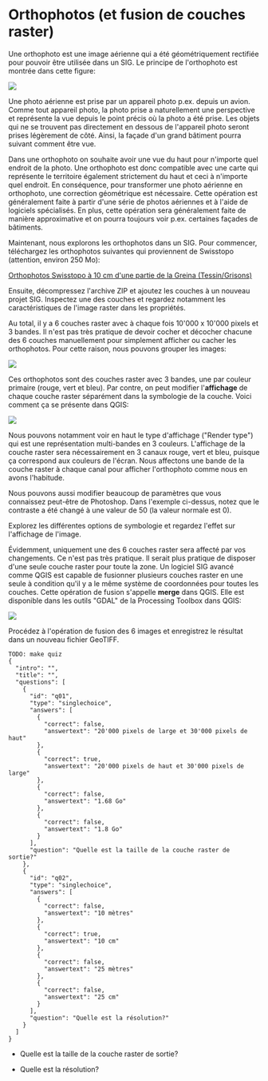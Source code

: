 # Orthophotos (et fusion de couches raster)

Une orthophoto est une image aérienne qui a été géométriquement rectifiée pour pouvoir être utilisée dans un SIG. Le principe de l'orthophoto est montrée dans cette figure:

![](assets/principe-orthophoto.png)

Une photo aérienne est prise par un appareil photo p.ex. depuis un avion. Comme tout appareil photo, la photo prise a naturellement une perspective et représente la vue depuis le point précis où la photo a été prise. Les objets qui ne se trouvent pas directement en dessous de l'appareil photo seront prises légèrement de côté. Ainsi, la façade d'un grand bâtiment pourra suivant comment être vue.

Dans une orthophoto on souhaite avoir une vue du haut pour n'importe quel endroit de la photo. Une orthophoto est donc compatible avec une carte qui représente le territoire également strictement du haut et ceci à n'importe quel endroit. En conséquence, pour transformer une photo aérienne en orthophoto, une correction géométrique est nécessaire. Cette opération est généralement faite à partir d'une série de photos aériennes et à l'aide de logiciels spécialisés. En plus, cette opération sera généralement faite de manière approximative et on pourra toujours voir p.ex. certaines façades de bâtiments.

Maintenant, nous explorons les orthophotos dans un SIG. Pour commencer, téléchargez les orthophotos suivantes qui proviennent de Swisstopo (attention, environ 250 Mo):

<a href="assets/swissimage-greina.zip"><i class="far fa-file"></i> Orthophotos Swisstopo à 10 cm d'une partie de la Greina (Tessin/Grisons)</a>

Ensuite, décompressez l'archive ZIP et ajoutez les couches à un nouveau projet SIG. Inspectez une des couches et regardez notamment les caractéristiques de l'image raster dans les propriétés.

Au total, il y a 6 couches raster avec à chaque fois 10'000 x 10'000 pixels et 3 bandes. Il n'est pas très pratique de devoir cocher et décocher chacune des 6 couches manuellement pour simplement afficher ou cacher les orthophotos. Pour cette raison, nous pouvons grouper les images:

![](assets/group-layers.png)

Ces orthophotos sont des couches raster avec 3 bandes, une par couleur primaire (rouge, vert et bleu). Par contre, on peut modifier l'**affichage** de chaque couche raster séparément dans la symbologie de la couche. Voici comment ça se présente dans QGIS:

![](assets/raster-symbology-qgis.png)

Nous pouvons notamment voir en haut le type d'affichage ("Render type") qui est une représentation multi-bandes en 3 couleurs. L'affichage de la couche raster sera nécessairement en 3 canaux rouge, vert et bleu, puisque ça correspond aux couleurs de l'écran. Nous affectons une bande de la couche raster à chaque canal pour afficher l'orthophoto comme nous en avons l'habitude.

Nous pouvons aussi modifier beaucoup de paramètres que vous connaissez peut-être de Photoshop. Dans l'exemple ci-dessus, notez que le contraste a été changé à une valeur de 50 (la valeur normale est 0).

Explorez les différentes options de symbologie et regardez l'effet sur l'affichage de l'image.

Évidemment, uniquement une des 6 couches raster sera affecté par vos changements. Ce n'est pas très pratique. Il serait plus pratique de disposer d'une seule couche raster pour toute la zone. Un logiciel SIG avancé comme QGIS est capable de fusionner plusieurs couches raster en une seule à condition qu'il y a le même système de coordonnées pour toutes les couches. Cette opération de fusion s'appelle **merge** dans QGIS. Elle est disponible dans les outils "GDAL" de la Processing Toolbox dans QGIS:

![](assets/merge-tool.png)

Procédez à l'opération de fusion des 6 images et enregistrez le résultat dans un nouveau fichier GeoTIFF.


```comment
TODO: make quiz
{
  "intro": "",
  "title": "",
  "questions": [
    {
      "id": "q01",
      "type": "singlechoice",
      "answers": [
        {
          "correct": false,
          "answertext": "20'000 pixels de large et 30'000 pixels de haut"
        },
        {
          "correct": true,
          "answertext": "20'000 pixels de haut et 30'000 pixels de large"
        },
        {
          "correct": false,
          "answertext": "1.68 Go"
        },
        {
          "correct": false,
          "answertext": "1.8 Go"
        }
      ],
      "question": "Quelle est la taille de la couche raster de sortie?"
    },
    {
      "id": "q02",
      "type": "singlechoice",
      "answers": [
        {
          "correct": false,
          "answertext": "10 mètres"
        },
        {
          "correct": true,
          "answertext": "10 cm"
        },
        {
          "correct": false,
          "answertext": "25 mètres"
        },
        {
          "correct": false,
          "answertext": "25 cm"
        }
      ],
      "question": "Quelle est la résolution?"
    }
  ]
}
```


- Quelle est la taille de la couche raster de sortie?

- Quelle est la résolution?
